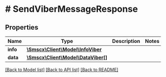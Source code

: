# # SendViberMessageResponse

## Properties

Name | Type | Description | Notes
------------ | ------------- | ------------- | -------------
**info** | [**\Smscx\Client\Model\InfoViber**](InfoViber.md) |  |
**data** | [**\Smscx\Client\Model\DataViber[]**](DataViber.md) |  |

[[Back to Model list]](../../README.md#models) [[Back to API list]](../../README.md#endpoints) [[Back to README]](../../README.md)
